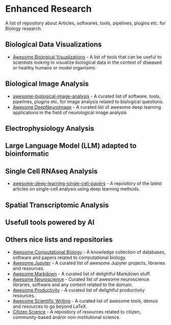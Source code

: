 # Enhanced Research
A list of repository about Articles, softwares, tools, pipelines, plugins etc. for Biology research.

##  Biological Data Visualizations

- [Awesome Biological Visualizations](https://github.com/keller-mark/awesome-biological-visualizations) - A list of tools that can be  useful to scientists looking to visualize biological data in the context of diseased or healthy humans or model organisms.

## Biological Image Analysis

- [awesome-biological-image-analysis](https://github.com/hallvaaw/awesome-biological-image-analysis) - A curated list of software, tools, pipelines, plugins etc. for image analysis related to biological questions.
- [Awesome DeepNeuroImage](https://github.com/alxndrkalinin/awesome-deepneuroimage) -  A curated list of awesome deep learning applications in the field of neurological image analysis

## Electrophysiology Analysis

## Large Language Model (LLM) adapted to bioinformatic

## Single Cell RNAseq Analysis

- [awesome-deep-learning-single-cell-papers](https://github.com/OmicsML/awesome-deep-learning-single-cell-papers) - A repository of the latest articles on single-cell analysis using deep learning methods.

## Spatial Transcriptomic Analysis

## Usefull tools powered by AI

## Others nice lists and repositories

- [Awesome Computational Biology](https://github.com/inoue0426/awesome-computational-biology) - A knowledge collection of databases, software and papers related to computational biology.
- [Awesome Jupyter](https://github.com/markusschanta/awesome-jupyter) - A curated list of awesome Jupyter projects, libraries and resources.
- [Awesome Markdown](https://github.com/BubuAnabelas/awesome-markdown) - A curated list of delightful Markdown stuff.
- [Awesome Neuroscience](https://github.com/analyticalmonk/awesome-neuroscience) - Curated list of awesome neuroscience libraries, software and any content related to the domain.
- [Awesome Productivity](https://github.com/jyguyomarch/awesome-productivity) - A curated list of delightful productivity resources.
- [Awesome Scientific Writing](https://github.com/writing-resources/awesome-scientific-writing) - A curated list of awesome tools, demos and resources to go beyond LaTeX.
- [Citizen Science](https://github.com/dylanrees/citizen-science) - A repository of resources related to citizen, community-based and/or non-institutional science.




